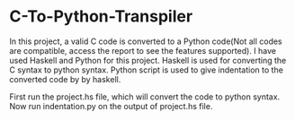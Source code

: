 # C-To-Python-Transpiler

In this project, a valid C code is converted to a Python code(Not all codes are compatible, access the report to see the features supported).
I have used Haskell and Python for this project. Haskell is used for converting the C syntax to python syntax.
Python script is used to give indentation to the converted code by by haskell.

First run the project.hs file, which will convert the code to python syntax. Now run indentation.py on the output of project.hs file.
